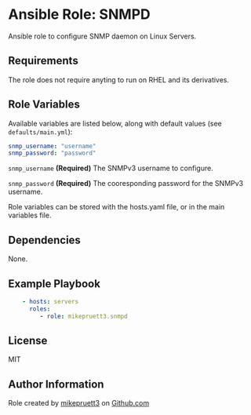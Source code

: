 Ansible Role: SNMPD
=========

Ansible role to configure SNMP daemon on Linux Servers.

Requirements
------------

The role does not require anyting to run on RHEL and its derivatives.

Role Variables
--------------

Available variables are listed below, along with default values (see ```defaults/main.yml```):

``` yaml
snmp_username: "username"
snmp_password: "password"
```

```snmp_username``` **(Required)** The SNMPv3 username to configure.

```snmp_password``` **(Required)** The cooresponding password for the SNMPv3 username.

Role variables can be stored with the hosts.yaml file, or in the main variables file.

Dependencies
------------

None.

Example Playbook
----------------

``` yaml
    - hosts: servers
      roles:
         - role: mikepruett3.snmpd
```

License
-------

MIT

Author Information
------------------

Role created by [mikepruett3](https://github.com/mikepruett3) on [Github.com](https://github.com/mikepruett3/ansible-role-sshd)
